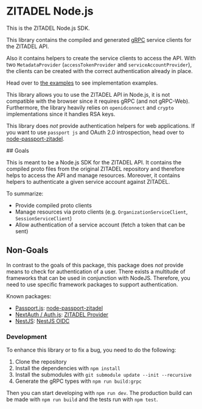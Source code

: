# ZITADEL Node.js

This is the ZITADEL Node.js SDK.

This library contains the compiled and generated [gRPC](https://grpc.io/)
service clients for the ZITADEL API.

Also it contains helpers to create the service clients to access the API.
With two `MetadataProvider` (`accessTokenProvider` and `serviceAccountProvider`),
the clients can be created with the correct authentication already in place.

Head over to [the examples](https://github.com/smartive/zitadel-node/tree/main/examples) to see implementation
examples.

This library allows you to use the ZITADEL API in Node.js, it is not
compatible with the browser since it requires gRPC (and not gRPC-Web).
Furthermore, the library heavily relies on `openidconnect` and `crypto`
implementations since it handles RSA keys.

This library does _not_ provide authentication helpers for web applications.
If you want to use `passport js` and OAuth 2.0 introspection, head over to
[node-passport-zitadel](https://github.com/buehler/node-passport-zitadel).

## Goals

This is meant to be a Node.js SDK for the ZITADEL API. It contains the compiled
proto files from the original ZITADEL repository and therefore helps to
access the API and manage resources. Moreover, it contains helpers to
authenticate a given service account against ZITADEL.

To summarize:

- Provide compiled proto clients
- Manage resources via proto clients (e.g. `OrganizationServiceClient`, `SessionServiceClient`)
- Allow authentication of a service account (fetch a token that can be sent)

## Non-Goals

In contrast to the goals of this package, this package does _not_ provide
means to check for authentication of a user. There exists a multitude
of frameworks that can be used in conjunction with NodeJS. Therefore, you need
to use specific framework packages to support authentication.

Known packages:

- [Passport.js](https://www.passportjs.org/): [node-passport-zitadel](https://github.com/buehler/node-passport-zitadel)
- [NextAuth / Auth.js](https://next-auth.js.org): [ZITADEL Provider](https://next-auth.js.org/providers/zitadel)
- [NestJS](https://nestjs.com/): [NestJS OIDC](https://github.com/5-stones/nest-oidc)

### Development

To enhance this library or to fix a bug, you need to do the following:

1. Clone the repository
2. Install the dependencies with `npm install`
3. Install the submodules with `git submodule update --init --recursive`
4. Generate the gRPC types with `npm run build:grpc`

Then you can start developing with `npm run dev`. The production build can be
made with `npm run build` and the tests run with `npm test`.
